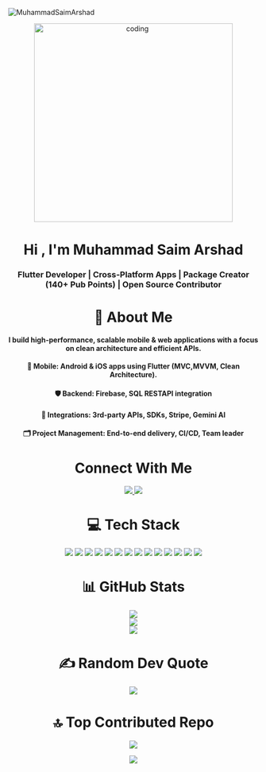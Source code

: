 <p align="left"> <img src="https://komarev.com/ghpvc/?username=MuhammadSaimArshad&label=Profile%20views&color=0e75b6&style=flat" alt="MuhammadSaimArshad" /> </p>
<p align="center">
  <img alt="coding" width="400" 
       src="https://encrypted-tbn0.gstatic.com/images?q=tbn:ANd9GcQ7cDsP6g4vW8BJ9sE7fsHI--9ZgjXD-fNuHA&usqp=CAU">
</p>

<h1 align="center">Hi , I'm Muhammad Saim Arshad</h1>
<h3 align="center">Flutter Developer | Cross-Platform Apps |  Package Creator (140+ Pub Points) | Open Source Contributor </h3>
<h1 align="center">👋 About Me</h1>
<h4 align="center">I build high-performance, scalable mobile & web applications with a focus on clean architecture and efficient APIs.</h4>
<h4 align="center">📱 Mobile: Android & iOS apps using Flutter (MVC,MVVM, Clean Architecture).</h4>
<h4 align="center">🛡️ Backend: Firebase, SQL RESTAPI integration</h4>
<h4 align="center">🔗 Integrations: 3rd-party APIs, SDKs, Stripe, Gemini AI</h4>
<h4 align="center">🗂️ Project Management: End-to-end delivery, CI/CD, Team leader</h4>
<h1 align="center">Connect With Me</h1>

<p align="center">
  <a href="https://www.facebook.com/msaimarshad167/" target="_blank">
    <img src="https://img.shields.io/badge/Facebook-%231877F2.svg?logo=Facebook&logoColor=white" />
  </a>
  <a href="https://www.linkedin.com/in/muhammadsaimarshad/" target="_blank">
    <img src="https://img.shields.io/badge/LinkedIn-%230077B5.svg?logo=linkedin&logoColor=white" />
  </a>
 
</p>
<h1 align="center">💻 Tech Stack</h1>

<p align="center">
  <img src="https://img.shields.io/badge/c++-%2300599C.svg?style=for-the-badge&logo=c%2B%2B&logoColor=white" />
  <img src="https://img.shields.io/badge/c-%2300599C.svg?style=for-the-badge&logo=c&logoColor=white" />
  <img src="https://img.shields.io/badge/c%23-%23239120.svg?style=for-the-badge&logo=csharp&logoColor=white" />
  <img src="https://img.shields.io/badge/dart-%230175C2.svg?style=for-the-badge&logo=dart&logoColor=white" />
  <img src="https://img.shields.io/badge/firebase-%23039BE5.svg?style=for-the-badge&logo=firebase" />
  <img src="https://img.shields.io/badge/FastAPI-005571?style=for-the-badge&logo=fastapi" />
  <img src="https://img.shields.io/badge/Flutter-%2302569B.svg?style=for-the-badge&logo=Flutter&logoColor=white" />
  <img src="https://img.shields.io/badge/mysql-4479A1.svg?style=for-the-badge&logo=mysql&logoColor=white" />
  <img src="https://img.shields.io/badge/adobe-%23FF0000.svg?style=for-the-badge&logo=adobe&logoColor=white" />
  <img src="https://img.shields.io/badge/figma-%23F24E1E.svg?style=for-the-badge&logo=figma&logoColor=white" />
  <img src="https://img.shields.io/badge/github-%23121011.svg?style=for-the-badge&logo=github&logoColor=white" />
  <img src="https://img.shields.io/badge/git-%23F05033.svg?style=for-the-badge&logo=git&logoColor=white" />
  <img src="https://img.shields.io/badge/Postman-FF6C37?style=for-the-badge&logo=postman&logoColor=white" />
  <img src="https://img.shields.io/badge/Portfolio-%23000000.svg?style=for-the-badge&logo=firefox&logoColor=#FF7139" />
</p>

<h1 align="center">📊 GitHub Stats</h1>

<p align="center">
  <img src="https://github-readme-stats.vercel.app/api?username=MuhammadSaimArshad&theme=dark&hide_border=false&include_all_commits=true&count_private=true" /><br/>
  <img src="https://nirzak-streak-stats.vercel.app/?user=MuhammadSaimArshad&theme=dark&hide_border=false" /><br/>
  <img src="https://github-readme-stats.vercel.app/api/top-langs/?username=MuhammadSaimArshad&theme=dark&hide_border=false&include_all_commits=true&count_private=true&layout=compact" />
</p>



<h1 align="center">✍️ Random Dev Quote</h1>

<p align="center">
  <img src="https://quotes-github-readme.vercel.app/api?type=horizontal&theme=radical" />
</p>


<h1 align="center">🔝 Top Contributed Repo</h1>

<p align="center">
  <img src="https://github-contributor-stats.vercel.app/api?username=MuhammadSaimArshad&limit=5&theme=dark&combine_all_yearly_contributions=true" />
</p>

<p align="center">
  <a href="https://visitcount.itsvg.in">
    <img src="https://visitcount.itsvg.in/api?id=MuhammadSaimArshad&icon=4&color=1" />
  </a>
</p>







